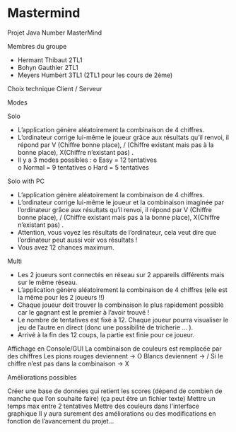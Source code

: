 # Mastermind
Projet Java
Number MasterMind 

Membres du groupe

- Hermant Thibaut	2TL1
- Bohyn Gauthier	2TL1
- Meyers Humbert	3TL1 (2TL1 pour les cours de 2ème)

Choix technique 	Client / Serveur

Modes

Solo 

-	L’application génère aléatoirement la combinaison de 4 chiffres.
-	L’ordinateur corrige lui-même le joueur grâce aux résultats qu’il renvoi, il répond par V (Chiffre bonne place), / (Chiffre existant mais pas à la bonne place), X(Chiffre n’existant pas) . 
-	Il y a 3 modes possibles :
o	Easy = 12 tentatives  
o	Normal = 9 tentatives 
o	Hard = 5 tentatives


Solo with PC

-	L’application génère aléatoirement la combinaison de 4 chiffres.
-	L’ordinateur corrige lui-même le joueur et la combinaison imaginée par l’ordinateur grâce aux résultats qu’il renvoi, il répond par V (Chiffre bonne place), / (Chiffre existant mais pas à la bonne place), X(Chiffre n’existant pas) . 
-	Attention, vous voyez les résultats de l’ordinateur, cela veut dire que l’ordinateur peut aussi voir vos résultats !
-	Vous avez 12 chances maximum.


Multi

-	Les 2 joueurs sont connectés en réseau sur 2 appareils différents mais sur le même réseau.
-	L’application génère aléatoirement la combinaison de 4 chiffres (elle est la même pour les 2 joueurs !!) 
-	Chaque joueur doit trouver la combinaison le plus rapidement possible car le gagnant est le premier à l’avoir trouvé !
-	Le nombre de tentatives est fixé à 12. Chaque joueur pourra visualiser le jeu de l’autre en direct (donc une possibilité de tricherie … ).
-	Arrivé à la fin des 12 coups, la partie est finie pour ce joueur.



Affichage en Console/GUI
La combinaison de couleurs est remplacée par des chiffres
Les pions rouges deviennent -> O
Blancs deviennent -> /
Si le chiffre n’est pas dans la combinaison -> X

Améliorations possibles

Créer une base de données qui retient les scores (dépend de combien de manche que l’on souhaite faire) (ça peut être un fichier texte) 
Mettre un temps max entre 2 tentatives
Mettre des couleurs dans l'interface graphique 
Il y aura surement des améliorations ou des modifications en fonction de l’avancement du projet...
